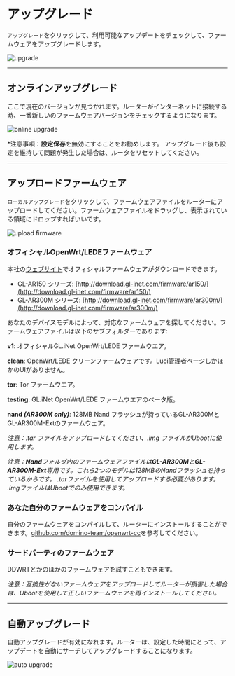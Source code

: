 # アップグレード

`アップグレード`をクリックして、利用可能なアップデートをチェックして、ファームウェアをアップグレードします。

![upgrade](https://static.gl-inet.com/docs/jp/3/setup/mini_router/upgrade/firmware.png)



---

## オンラインアップグレード

ここで現在のバージョンが見つかれます。ルーターがインターネットに接続する時、一番新しいのファームウェアバージョンをチェックするようになります。

![online upgrade](https://static.gl-inet.com/docs/jp/3/setup/mini_router/upgrade/firmware1.png)

*注意事項：**設定保存**を無効にすることをお勧めします。 アップグレード後も設定を維持して問題が発生した場合は、ルータをリセットしてください。

---

## アップロードファームウェア

`ローカルアップグレード`をクリックして、ファームウェアファイルをルーターにアップロードしてください。ファームウェアファイルをドラッグし、表示されている領域にドロップすればいいです。


![upload firmware](https://static.gl-inet.com/docs/jp/3/setup/mini_router/upgrade/firmware2.png)



### オフィシャルOpenWrt/LEDEファームウェア

本社の[ウェブサイト](http://download.gl-inet.com/firmware/)でオフィシャルファームウェアがダウンロードできます。

- GL-AR150 シリーズ: [http://download.gl-inet.com/firmware/ar150/](http://download.gl-inet.com/firmware/ar150/)
- GL-AR300M シリーズ: [http://download.gl-inet.com/firmware/ar300m/](http://download.gl-inet.com/firmware/ar300m/)

あなたのデバイスモデルによって、対応なファームウェアを探してください。ファームウェアファイルは以下のサブフォルダーであります:

**v1**: オフィシャルGL.iNet OpenWrt/LEDE ファームウエア。

**clean**: OpenWrt/LEDE クリーンファームウェアです。Luci管理者ページしかほかのUIがありません。

**tor**: Tor ファームウエア。

**testing**: GL.iNet OpenWrt/LEDE ファームウエアのベータ版。

**nand *(AR300M only)***: 128MB Nand フラッシュが持っているGL-AR300MとGL-AR300M-Extのファームウェア。


*注意：.tar ファイルをアップロードしてください、.img ファイルがUbootに使用します。*

*注意：**Nand**フォルダ内のファームウェアファイルは**GL-AR300M**と**GL-AR300M-Ext**専用です。これら2つのモデルは128MBのNandフラッシュを持っているからです。 .tarファイルを使用してアップロードする必要があります。 .imgファイルはUbootでのみ使用できます。*



### あなた自分のファームウェアをコンパイル

自分のファームウェアをコンパイルして、ルーターにインストールすることができます。[github.com/domino-team/openwrt-cc](https://github.com/domino-team/openwrt-cc)を参考してください。



### サードパーティのファームウェア

DDWRTとかのほかのファームウェアを試すこともできます。



*注意：互換性がないファームウェアをアップロードしてルーターが損害した場合は、Ubootを使用して正しいファームウェアを再インストールしてください。*



---

## 自動アップグレード

自動アップグレードが有効になれます。ルーターは、設定した時間にとって、アップデートを自動にサーチしてアップグレードすることになります。

![auto upgrade](https://static.gl-inet.com/docs/jp/3/setup/mini_router/upgrade/firmware3.png)
